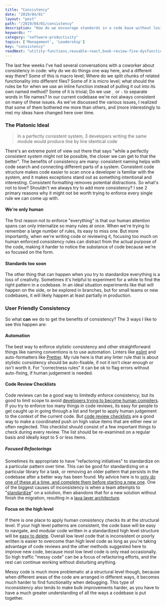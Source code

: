 ```yaml
---
title: "Consistency"
date: "2019/04/01"
layout: "post"
path: "/2019/04/01/consistency"
description: "How do we encourage standards in a code base without losing perspective?"
keywords: ""
category: "software-productivity"
topics: ['Management', 'Leadership']
key: "consistency"
readNext: "utility-functions,reusable-react,book-review-five-dysfunctions"
---
```


The last few weeks I've had several conversations with a coworker about consistency in code: why do we do things one way here, and a different way there?  Some of this is macro level; Where do we split chunks of related functionality into different files?  Some of it is micro level; what should the rules be for when we use an inline function instead of pulling it out into its own named method?  Some of it is trivial; Do we use `_` or `-` to separate words in file names?  In our current codebase we're not always consistent on many of these issues.  As we've discussed the various issues, I realized that some of them bothered me more than others, and (more interestingly to me) my ideas have changed here over time.

### The Platonic Ideal

>  In a perfectly consistent system, 3 developers writing the same module would produce line by line identical code

There's an extreme point of view out there that says "while a perfectly consistent system might not be possible, the closer we can get to that the better".  The benefits of consistency are many: consistent naming helps with code search and connecting different parts of a system.  Consistent code structure makes code easier to scan once a developer is familiar with the system, and it makes exceptions stand out as something intentional and interesting.  Consistent formatting removes potential distractions.   So what's not to love?  Shouldn't we always try to add more consistency?  I see 2 primary reasons why it might not be worth trying to enforce every single rule we can come up with.

#### We're only human

The first reason not to enforce "everything" is that our human attention spans can only internalize so many rules at once.  When we're trying to remember a large number of rules, its easy to miss one.  But more importantly, when we're writing code or reviewing it, focusing too much on human enforced consistency rules can distract from the actual purpose of the code, making it harder to notice the substance of code because we're so focused on the form.

#### Standards too soon

The other thing that can happen when you try to standardize everything is a loss of creativity.  Sometimes it's helpful to experiment for a while to find the right pattern in a codebase.  In an ideal situation experiments like that will happen on the side, or be explored in branches, but for small teams or new codebases, it will likely happen at least partially in production.


### User Friendly Consistency

So what **can** we do to get the benefits of consistency? The 3 ways I like to see this happen are:

#### Automation

The best way to enforce stylistic consistency and other straightforward things like naming conventions is to use automation.  Linters like [eslint](https://eslint.org/) and auto-formatters like [Prettier](https://prettier.io/).  My rule here is that any linter rule that is about stylistic consistency should be auto-fixable, if not it isn't clear enough or isn't worth it.  For "correctness rules" it can be ok to flag errors without auto-fixing, if human judgement is needed.

#### Code Review Checklists

Code reviews can be a good way to limitedly enforce consistency; but its good to limit scope to avoid [developers trying to become human compilers](https://samsaccone.com/posts/code-reviews-not-nits.html).  If you try to enforce too many things in code reviews, its easy for people to get caught up in going through a list and forget to apply human judgement to the context of the current code. But [code review checklists](https://benmccormick.org/2019/01/14/value-from-code-reviews) are a good way to make a coordinated push on high value items that are either new or often neglected.  This checklist should consist of a few important things to check during every review. The list should be re-examined on a regular basis and ideally kept to 5 or less items.

##### Focused Refactorings

Sometimes its appropriate to have "refactoring initiatives" to standardize on a particular pattern over time.  This can be good for standardizing on a particular library for a task, or removing an older pattern that persists in the codebase after a better way has been found.  My advice here is to [only do one of these at a time, and complete them before starting a new one](https://benmccormick.org/2018/01/07/large-improvements-small-team/).  One of the biggest causes of inconsistency is when a team attempts to "[standardize](https://xkcd.com/927/)" on a solution, then abandons that for a new solution without finish the migration, resulting in a [lava layer architecture](http://mikehadlow.blogspot.com/2014/12/the-lava-layer-anti-pattern.html).

#### Focus on the high level

If there is one place to apply human consistency checks its at the structural level.  If your high level patterns are consistent, the code base will be easy to navigate, and modular code written in a standardized high level structure will be [easy to delete](https://programmingisterrible.com/post/139222674273/write-code-that-is-easy-to-delete-not-easy-to).  Overall low level code that is inconsistent or poorly written is easier to overcome than high level code as long as you're taking advantage of code reviews and the other methods suggested here to improve new code, because most low level code is only read occasionally.  So high traffic "messy code" can be a focus of refactoring efforts, and the rest can continue working without disturbing anything.

Messy code is much more problematic at a structural level though, because when different areas of the code are arranged in different ways, it becomes much harder to find functionality when debugging.  This type of inconsistency also tends to make bulk improvements harder, as you have to have a much greater understanding of all the ways a codebase is put together.
